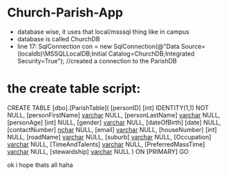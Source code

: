 # Church-Parish-App
- database wise, it uses that local/msssql thing like in campus
- database is called ChurchDB
- line 17: SqlConnection con = new SqlConnection(@"Data Source=(localdb)\MSSQLLocalDB;Initial Catalog=ChurchDB;Integrated Security=True"); //created a connection to the ParishDB


# the create table script:
CREATE TABLE [dbo].[ParishTable](
	[personID] [int] IDENTITY(1,1) NOT NULL,
	[personFirstName] [varchar](50) NULL,
	[personLastName] [varchar](50) NULL,
	[personAge] [int] NULL,
	[gender] [varchar](50) NULL,
	[dateOfBirth] [date] NULL,
	[contactNumber] [nchar](10) NULL,
	[email] [varchar](50) NULL,
	[houseNumber] [int] NULL,
	[roadName] [varchar](50) NULL,
	[suburb] [varchar](50) NULL,
	[Occupation] [varchar](50) NULL,
	[TimeAndTalents] [varchar](50) NULL,
	[PreferredMassTime] [varchar](50) NULL,
	[stewardship] [varchar](50) NULL
) ON [PRIMARY]
GO



ok i hope thats all haha
